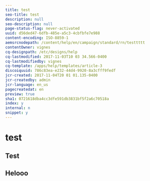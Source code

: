 ```yaml
---
title: test
seo-title: test
description: null
seo-description: null
page-status-flag: never-activated
uuid: d56ded47-6dfb-485e-a5c3-4cbfbfe7e988
content-encoding: ISO-8859-1
aemsrcnodepath: /content/help/en/campaign/standard/rn/testtttt
contentOwner: vignes
cq-designpath: /etc/designs/help
cq-lastmodified: 2017-11-03T10 03 34.566-0400
cq-lastmodifiedby: vignes
cq-template: /apps/help/templates/article-3
discoiquuid: 786c83ea-e232-44d4-9920-8a3cfff9fedf
jcr-created: 2017-11-04T20 01 01.135-0400
jcr-createdby: admin
jcr-language: en_us
pagecreatedat: en
preview: true
sha1: 0721618dba4cc3dfe591db3831bf5f2a6c70518a
index: y
internal: n
snippet: y
---
```


# test

## Test

## Helooo

